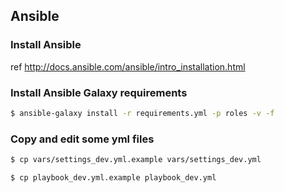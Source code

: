 ## Ansible

### Install Ansible

ref http://docs.ansible.com/ansible/intro_installation.html

### Install Ansible Galaxy requirements

```bash
$ ansible-galaxy install -r requirements.yml -p roles -v -f
```

### Copy and edit some yml files

```bash
$ cp vars/settings_dev.yml.example vars/settings_dev.yml
```

```bash
$ cp playbook_dev.yml.example playbook_dev.yml
```
